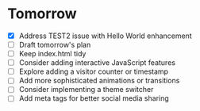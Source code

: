 # Tomorrow

- [x] Address TEST2 issue with Hello World enhancement
- [ ] Draft tomorrow's plan
- [ ] Keep index.html tidy
- [ ] Consider adding interactive JavaScript features
- [ ] Explore adding a visitor counter or timestamp
- [ ] Add more sophisticated animations or transitions
- [ ] Consider implementing a theme switcher
- [ ] Add meta tags for better social media sharing